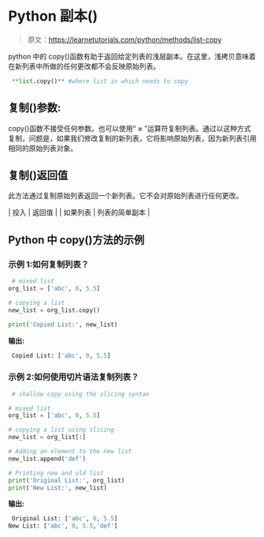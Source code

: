 # Python 副本()

> 原文：<https://learnetutorials.com/python/methods/list-copy>

python 中的 copy()函数有助于返回给定列表的浅层副本。在这里，浅拷贝意味着在新列表中所做的任何更改都不会反映原始列表。

```py
 **list.copy()** #where list in which needs to copy 

```

## 复制()参数:

copy()函数不接受任何参数。也可以使用“ **=** ”运算符复制列表。通过以这种方式复制，问题是，如果我们修改复制的新列表，它将影响原始列表，因为新列表引用相同的原始列表对象。

## 复制()返回值

此方法通过复制原始列表返回一个新列表。它不会对原始列表进行任何更改。

| 投入 | 返回值 |
| 如果列表 | 列表的简单副本 |

## Python 中 copy()方法的示例

### 示例 1:如何复制列表？

```py
 # mixed list
org_list = ['abc', 0, 5.5]

# copying a list
new_list = org_list.copy()

print('Copied List:', new_list) 

```

**输出:**

```py
 Copied List: ['abc', 0, 5.5] 
```

### 示例 2:如何使用切片语法复制列表？

```py
 # shallow copy using the slicing syntax

# mixed list
org_list = ['abc', 0, 5.5]

# copying a list using slicing
new_list = org_list[:]

# Adding an element to the new list
new_list.append('def')

# Printing new and old list
print('Original List:', org_list)
print('New List:', new_list) 

```

**输出:**

```py
 Original List: ['abc', 0, 5.5]
New List: ['abc', 0, 5.5,'def'] 
```